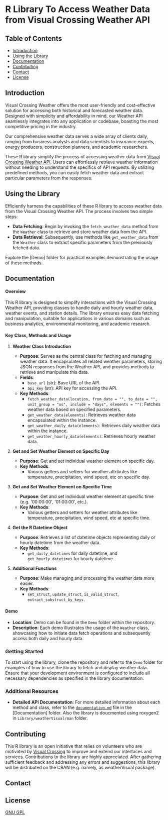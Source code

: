 # R Library To Access Weather Data from Visual Crossing Weather API

## Table of Contents
* [Introduction](#introduction)
* [Using the Library](#using-the-library)
* [Documentation](#documentation)
* [Contributing](#contributing)
* [Contact](#contact)
* [License](#license)

## Introduction
Visual Crossing Weather offers the most user-friendly and cost-effective solution for accessing both historical and forecasted weather data. Designed with simplicity and affordability in mind, our Weather API seamlessly integrates into any application or codebase, boasting the most competitive pricing in the industry.

Our comprehensive weather data serves a wide array of clients daily, ranging from business analysts and data scientists to insurance experts, energy producers, construction planners, and academic researchers.

These R library simplify the process of accessing weather data from [Visual Crossing Weather API](https://www.visualcrossing.com/weather-api). Users can effortlessly retrieve weather information without needing to understand the specifics of API requests. By utilizing predefined methods, you can easily fetch weather data and extract particular parameters from the responses.

## Using the Library
Efficiently harness the capabilities of these R library to access weather data from the Visual Crossing Weather API. The process involves two simple steps:
* **Data Fetching**: Begin by invoking the `fetch_weather_data` method from the `Weather` class to retrieve and store weather data from the API.
* **Data Retrieval**: Subsequently, use methods like `get_weather_data` from the `Weather` class to extract specific parameters from the previously fetched data.

Explore the [Demo] folder for practical examples demonstrating the usage of these methods.

## Documentation
#### Overview
This R library is designed to simplify interactions with the Visual Crossing Weather API, providing classes to handle daily and hourly weather data, weather events, and station details. The library ensures easy data fetching and manipulation, suitable for applications in various domains such as business analytics, environmental monitoring, and academic research.

#### Key Class, Methods and Usage

1. **Weather Class Introduction**
   - **Purpose**: Serves as the central class for fetching and managing weather data. It encapsulates all related weather parameters, storing JSON responses from the Weather API, and provides methods to retrieve and manipulate this data.
   - **Fields**:
     - `base_url` (str): Base URL of the API.
     - `api_key` (str): API key for accessing the API.
   - **Key Methods**:
     - `fetch_weather_data(location, from_date = "", to_date = "", unit_group = "us", include = "days", elements = "")`: Fetches weather data based on specified parameters.
     - `get_weather_data(elements)`: Retrieves weather data encapsulated within the instance.
     - `get_weather_daily_data(elements)`: Retrieves daily weather data within the instance.
     - `get_weather_hourly_data(elements)`: Retrieves hourly weather data.

2. **Get and Set Weather Element on Specific Day**
   - **Purpose**: Get and set individual weather element on specific day.
   - **Key Methods**:
     - Various getters and setters for weather attributes like temperature, precipitation, wind speed, etc on specific day.

3. **Get and Set Weather Element on Specific Time**
   - **Purpose**: Get and set individual weather element at specific time (e.g. '00:00:00', '01:00:00', etc.).
   - **Key Methods**:
     - Various getters and setters for weather attributes like temperature, precipitation, wind speed, etc at specific time.

4. **Get the R Datetime Object**
   - **Purpose**: Retrieves a list of datetime objects representing daily or hourly datetime from the weather data.
   - **Key Methods**:
     -  `get_daily_datetimes` for daily datetime, and `get_hourly_datetimes` for hourly datetime.

5. **Additional Functions**
   - **Purpose**: Make managing and processing the weather data more easier.
   - **Key Methods**:
     - `set_struct`, `update_struct`, `is_valid_struct`, `extract_substruct_by_keys`.

#### Demo
- **Location**: Demo can be found in the `Demo` folder within the repository.
- **Description**: Each demo illustrates the usage of the `Weather` class, showcasing how to initiate data fetch operations and subsequently access both daily and hourly data.

### Getting Started
To start using the library, clone the repository and refer to the `Demo` folder for examples of how to use the library to fetch and display weather data. Ensure that your development environment is configured to include all necessary dependencies as specified in the library documentation.

### Additional Resources
- **Detailed API Documentation**: For more detailed information about each method and class, refer to the [`documentation.md`](./Documentation/documentation.md) file in the [Documentation] folder. Also the library is doucmented using roxygen2 in `Library/weatherVisual/man` folder.


## Contributing
This R library is an open initiative that relies on volunteers who are motivated by [Visual Crossing](https://www.visualcrossing.com/) to improve and extend our interfaces and services. Contributions to the library are highly appreciated. After gathering sufficient feedback and addressing any errors and suggestions, this library will be distributed on the CRAN (e.g. namely, as weatherVisual package).

## Contact


## License
[GNU GPL](LICENSE.txt)
